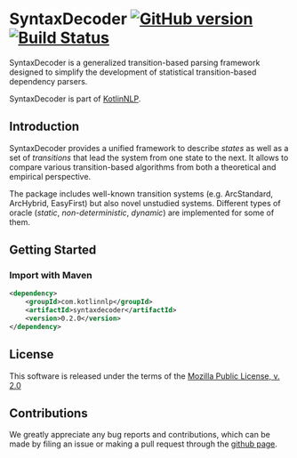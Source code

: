 # SyntaxDecoder [![GitHub version](https://badge.fury.io/gh/KotlinNLP%2FSyntaxDecoder.svg)](https://badge.fury.io/gh/KotlinNLP%2FSyntaxDecoder) [![Build Status](https://travis-ci.org/KotlinNLP/SyntaxDecoder.svg?branch=master)](https://travis-ci.org/KotlinNLP/SyntaxDecoder)

SyntaxDecoder is a generalized transition-based parsing framework designed to simplify the development of 
statistical transition-based dependency parsers.

SyntaxDecoder is part of [KotlinNLP](http://kotlinnlp.com/ "KotlinNLP").


## Introduction

SyntaxDecoder provides a unified framework to describe *states* as well as a set of *transitions* that lead the 
system from one state to the next.
It allows to compare various transition-based algorithms from both a theoretical and empirical perspective.

The package includes well-known transition systems (e.g. ArcStandard, ArcHybrid, EasyFirst) but also novel 
unstudied systems. Different types of oracle (*static*, *non-deterministic*, *dynamic*) are implemented for some of 
them.


## Getting Started

### Import with Maven

```xml
<dependency>
    <groupId>com.kotlinnlp</groupId>
    <artifactId>syntaxdecoder</artifactId>
    <version>0.2.0</version>
</dependency>
```


## License

This software is released under the terms of the
[Mozilla Public License, v. 2.0](https://mozilla.org/MPL/2.0/ "Mozilla Public License, v. 2.0")


## Contributions

We greatly appreciate any bug reports and contributions, which can be made by filing an issue or making a pull
request through the [github page](https://github.com/kotlinnlp/SyntaxDecoder "KotlinNLP - SyntaxDecoder on 
GitHub").

